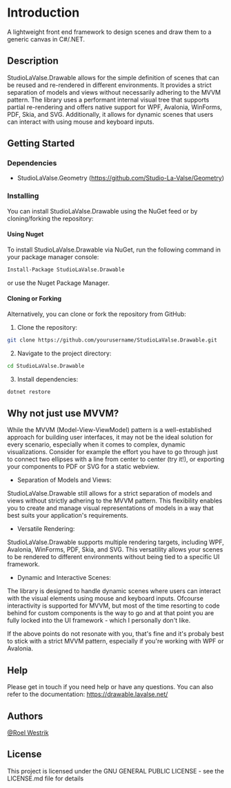 # Introduction

A lightweight front end framework to design scenes and draw them to a generic canvas in C#/.NET. 

## Description

StudioLaValse.Drawable allows for the simple definition of scenes that can be reused and re-rendered in different environments. 
It provides a strict separation of models and views without necessarily adhering to the MVVM pattern. 
The library uses a performant internal visual tree that supports partial re-rendering and offers native support for WPF, Avalonia, WinForms, PDF, Skia, and SVG. 
Additionally, it allows for dynamic scenes that users can interact with using mouse and keyboard inputs.

## Getting Started

### Dependencies

* StudioLaValse.Geometry (https://github.com/Studio-La-Valse/Geometry)

### Installing

You can install StudioLaValse.Drawable using the NuGet feed or by cloning/forking the repository:

#### Using Nuget
To install StudioLaValse.Drawable via NuGet, run the following command in your package manager console:

```sh
Install-Package StudioLaValse.Drawable
```

or use the Nuget Package Manager.

#### Cloning or Forking
Alternatively, you can clone or fork the repository from GitHub:

1. Clone the repository:
```sh
git clone https://github.com/yourusername/StudioLaValse.Drawable.git
```
2. Navigate to the project directory:
```sh
cd StudioLaValse.Drawable
```
3. Install dependencies: 
```sh
dotnet restore
```

## Why not just use MVVM?
While the MVVM (Model-View-ViewModel) pattern is a well-established approach for building user interfaces, it may not be the ideal solution for every scenario, especially when it comes to complex, dynamic visualizations. 
Consider for example the effort you have to go through just to connect two ellipses with a line from center to center (try it!), or exporting your components to PDF or SVG for a static webview. 

- Separation of Models and Views:

StudioLaValse.Drawable still allows for a strict separation of models and views without strictly adhering to the MVVM pattern. 
This flexibility enables you to create and manage visual representations of models in a way that best suits your application's requirements.

- Versatile Rendering:

StudioLaValse.Drawable supports multiple rendering targets, including WPF, Avalonia, WinForms, PDF, Skia, and SVG. 
This versatility allows your scenes to be rendered to different environments without being tied to a specific UI framework.

- Dynamic and Interactive Scenes:

The library is designed to handle dynamic scenes where users can interact with the visual elements using mouse and keyboard inputs. 
Ofcourse interactivity is supported for MVVM, but most of the time resorting to code behind for custom components is the way to go and at that point you are fully locked into the UI framework - which I personally don't like.

If the above points do not resonate with you, that's fine and it's probaly best to stick with a strict MVVM pattern, especially if you're working with  WPF or Avalonia.

## Help

Please get in touch if you need help or have any questions. You can also refer to the documentation: https://drawable.lavalse.net/

## Authors

[@Roel Westrik](https://github.com/roelwestrik)

## License

This project is licensed under the GNU GENERAL PUBLIC LICENSE - see the LICENSE.md file for details
